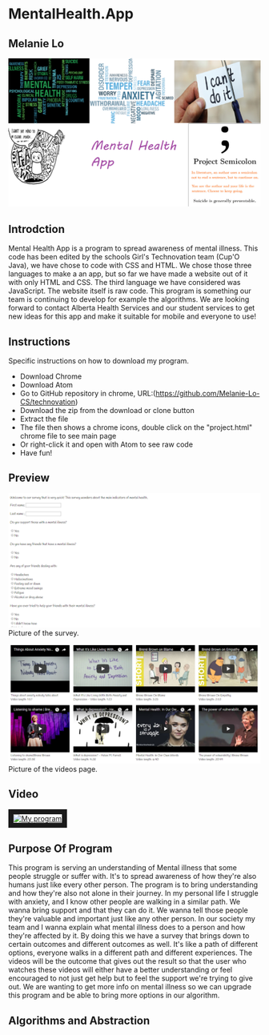 # MentalHealth.App
## Melanie Lo

![alt text](https://github.com/Melanie-Lo-CS/Presentation/blob/master/TITLE%20PAGE.png )

## Introdction
Mental Health App is a program to spread awareness of mental illness. This code has been edited by the schools Girl's Technovation team (Cup'O Java), we have chose to code with CSS and HTML. We chose those three languages to make a an app, but so far we have made a website out of it with only HTML and CSS. The third language we have considered was JavaScript. The website itself is raw code. This program is something our team is continuing to develop for example the algorithms. We are looking forward to contact Alberta Health Services and our student services to get new ideas for this app and make it suitable for mobile and everyone to use!

## Instructions
Specific instructions on how to download my program. 

* Download Chrome
* Download Atom
* Go to GitHub repository in chrome, URL:(https://github.com/Melanie-Lo-CS/technovation)
* Download the zip from the download or clone button
* Extract the file 
* The file then shows a chrome icons, double click on the "project.html" chrome file to see main page
* Or right-click it and open with Atom to see raw code
* Have fun!


## Preview
![alt text](https://github.com/Melanie-Lo-CS/Presentation/blob/master/%231.PNG)
Picture of the survey.

![alt text](https://github.com/Melanie-Lo-CS/Presentation/blob/master/%232.PNG)
Picture of the videos page.

## Video
<a href="https://www.youtube.com/watch?v=TpjHn2EuEyw"
target="_blank"><img src="http://img.youtube.com/vi/TpjHn2EuEyw/0.jpg"
alt="My program" width="240" height="180" border="10" /></a>

## Purpose Of Program
This program is serving an understanding of Mental illness that some people struggle or suffer with. It's to spread awareness of how they're also humans just like every other person. The program is to bring understanding and how they're also not alone in their journey. In my personal life I struggle with anxiety, and I know other people are walking in a similar path. We wanna bring support and that they can do it. We wanna tell those people they're valuable and important just like any other person. In our society my team and I wanna explain what mental illness does to a person and how they're affected by it. By doing this we have a survey that brings down to certain outcomes and different outcomes as well. It's like a path of different options, everyone walks in a different path and different experiences. The videos will be the outcome that gives out the result so that the user who watches these videos will either have a better understanding or feel encouraged to not just get help but to feel the support we're trying to give out. We are wanting to get more info on mental illness so we can upgrade this program and be able to bring more options in our algorithm.

## Algorithms and Abstraction




